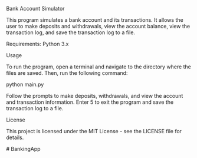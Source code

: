 Bank Account Simulator

This program simulates a bank account and its transactions. It allows the user to make deposits and withdrawals, view the account balance, view the transaction log, and save the transaction log to a file.

Requirements: Python 3.x

Usage

To run the program, open a terminal and navigate to the directory where the files are saved. Then, run the following command:

python main.py 

Follow the prompts to make deposits, withdrawals, and view the account and transaction information. Enter 5 to exit the program and save the transaction log to a file.


License

This project is licensed under the MIT License - see the LICENSE file for details.


#   B a n k i n g A p p  
 